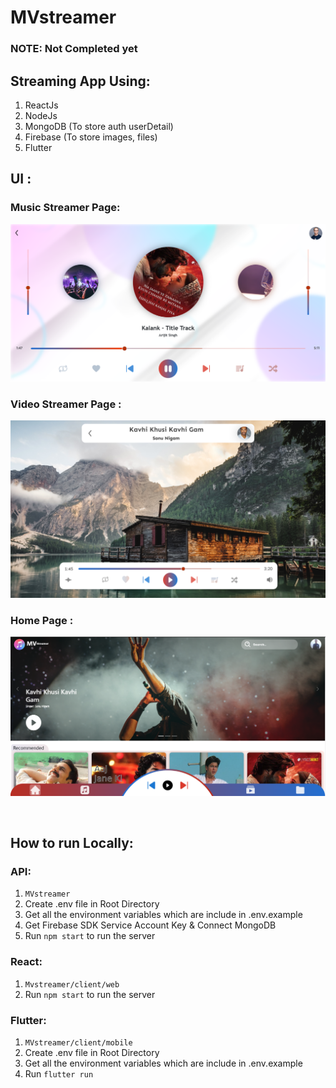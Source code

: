 # MVstreamer
### NOTE: Not Completed yet

## Streaming App Using:
1. ReactJs
2. NodeJs 
3. MongoDB (To store auth userDetail)
4. Firebase (To store images, files)
5. Flutter


## UI :
### Music Streamer Page:
!["Music Streamer](design/MusicPlayer_Page.png)
### Video Streamer Page :
!["HomePage"](design/VideoPlayer.png)
### Home Page :
!["HomePage"](design/Home_Page.png)

<br/>

## How to run Locally:

### API:
1. `MVstreamer`
2. Create .env file in Root Directory
3. Get all the environment variables which are include in .env.example
4. Get Firebase SDK Service Account Key & Connect MongoDB
5. Run `npm start` to run the server

### React:
1. `Mvstreamer/client/web`
2. Run `npm start` to run the server

### Flutter:
1. `MVstreamer/client/mobile`
2. Create .env file in Root Directory
3. Get all the environment variables which are include in .env.example
4. Run `flutter run` 